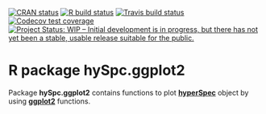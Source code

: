 
<!-- badges: start -->
[![CRAN status](https://www.r-pkg.org/badges/version/hySpc.ggplot2)](https://CRAN.R-project.org/package=hySpc.ggplot2)
[![R build status](https://github.com/r-hyperspec/hySpc.ggplot2/workflows/R-CMD-check/badge.svg)](https://github.com/r-hyperspec/hySpc.ggplot2/actions)
[![Travis build status](https://travis-ci.com/r-hyperspec/hySpc.ggplot2.svg?branch=develop)](https://travis-ci.com/r-hyperspec/hySpc.ggplot2)
[![Codecov test coverage](https://codecov.io/gh/r-hyperspec/hySpc.ggplot2/branch/develop/graph/badge.svg)](https://codecov.io/gh/r-hyperspec/hySpc.ggplot2?branch=develop)
[![Project Status: WIP – Initial development is in progress, but there has not yet been a stable, usable release suitable for the public.](https://www.repostatus.org/badges/latest/wip.svg)](https://www.repostatus.org/#wip)
<!-- badges: end -->



# R package **hySpc.ggplot2**

Package **hySpc.ggplot2** contains functions to plot [**hyperSpec**](https://r-hyperspec.github.io/) object by using [**ggplot2**](https://ggplot2.tidyverse.org/) functions.

